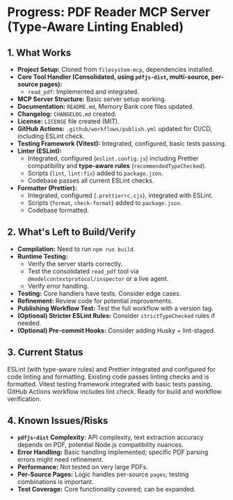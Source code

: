 <!-- Version: 1.5 | Last Updated: 2025-04-06 | Updated By: Roo -->

# Progress: PDF Reader MCP Server (Type-Aware Linting Enabled)

## 1. What Works

- **Project Setup:** Cloned from `filesystem-mcp`, dependencies installed.
- **Core Tool Handler (Consolidated, using `pdfjs-dist`, multi-source,
  per-source pages):**
  - `read_pdf`: Implemented and integrated.
- **MCP Server Structure:** Basic server setup working.
- **Documentation:** `README.md`, Memory Bank core files updated.
- **Changelog:** `CHANGELOG.md` created.
- **License:** `LICENSE` file created (MIT).
- **GitHub Actions:** `.github/workflows/publish.yml` updated for CI/CD, including ESLint check.
- **Testing Framework (Vitest):** Integrated, configured, basic tests passing.
- **Linter (ESLint):**
  - Integrated, configured (`eslint.config.js`) including Prettier compatibility and **type-aware rules** (`recommendedTypeChecked`).
  - Scripts (`lint`, `lint:fix`) added to `package.json`.
  - Codebase passes all current ESLint checks.
- **Formatter (Prettier):**
  - Integrated, configured (`.prettierrc.cjs`), integrated with ESLint.
  - Scripts (`format`, `check-format`) added to `package.json`.
  - Codebase formatted.

## 2. What's Left to Build/Verify

- **Compilation:** Need to run `npm run build`.
- **Runtime Testing:**
  - Verify the server starts correctly.
  - Test the consolidated `read_pdf` tool via `@modelcontextprotocol/inspector` or a live agent.
  - Verify error handling.
- **Testing:** Core handlers have tests. Consider edge cases.
- **Refinement:** Review code for potential improvements.
- **Publishing Workflow Test:** Test the full workflow with a version tag.
- **(Optional) Stricter ESLint Rules:** Consider `strictTypeChecked` rules if needed.
- **(Optional) Pre-commit Hooks:** Consider adding Husky + lint-staged.

## 3. Current Status

ESLint (with type-aware rules) and Prettier integrated and configured for code linting and formatting. Existing code passes linting checks and is formatted. Vitest testing framework integrated with basic tests passing. GitHub Actions workflow includes lint check. Ready for build and workflow verification.

## 4. Known Issues/Risks

- **`pdfjs-dist` Complexity:** API complexity, text extraction accuracy depends on PDF, potential Node.js compatibility nuances.
- **Error Handling:** Basic handling implemented; specific PDF parsing errors might need refinement.
- **Performance:** Not tested on very large PDFs.
- **Per-Source Pages:** Logic handles per-source `pages`; testing combinations is important.
- **Test Coverage:** Core functionality covered; can be expanded.
